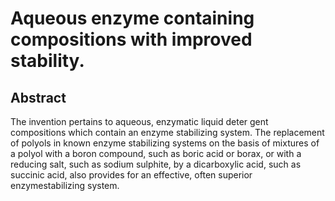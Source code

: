 # Aqueous enzyme containing compositions with improved stability.

## Abstract
The invention pertains to aqueous, enzymatic liquid deter gent compositions which contain an enzyme stabilizing system. The replacement of polyols in known enzyme stabilizing systems on the basis of mixtures of a polyol with a boron compound, such as boric acid or borax, or with a reducing salt, such as sodium sulphite, by a dicarboxylic acid, such as succinic acid, also provides for an effective, often superior enzymestabilizing system.